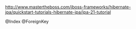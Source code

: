 http://www.mastertheboss.com/jboss-frameworks/hibernate-jpa/quickstart-tutorials-hibernate-jpa/jpa-21-tutorial

@Index
@ForeignKey